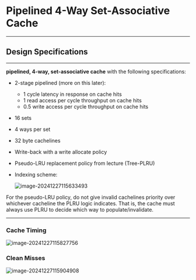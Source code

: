 # Pipelined 4-Way Set-Associative Cache

---

## Design Specifications

---

**pipelined, 4-way, set-associative cache** with the following specifications:

- 2-stage pipelined (more on this later):

  - 1 cycle latency in response on cache hits
  - 1 read access per cycle throughput on cache hits
  - 0.5 write access per cycle throughput on cache hits

- 16 sets

- 4 ways per set

- 32 byte cachelines

- Write-back with a write allocate policy

- Pseudo-LRU replacement policy from lecture (Tree-PLRU)

- Indexing scheme:

  ![image-20241227115633493](C:\Users\pinxuw\AppData\Roaming\Typora\typora-user-images\image-20241227115633493.png)

For the pseudo-LRU policy, do not give invalid cachelines priority over whichever cacheline the PLRU logic indicates. That is, the cache must always use PLRU to decide which way to populate/invalidate.

---

### Cache Timing

![image-20241227115827756](C:\Users\pinxuw\AppData\Roaming\Typora\typora-user-images\image-20241227115827756.png)

### Clean Misses

![image-20241227115904908](C:\Users\pinxuw\AppData\Roaming\Typora\typora-user-images\image-20241227115904908.png)